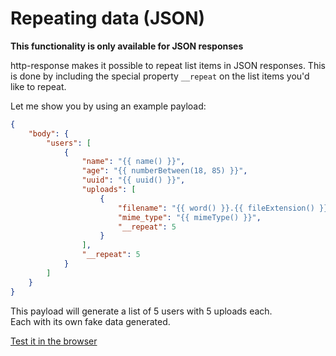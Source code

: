 # Repeating data (JSON)

**This functionality is only available for JSON responses**

http-response makes it possible to repeat list items in JSON responses.
This is done by including the special property ```__repeat``` on the list items you'd like to repeat.

Let me show you by using an example payload:

```json
{
    "body": {
        "users": [
            {
                "name": "{{ name() }}",
                "age": "{{ numberBetween(18, 85) }}",
                "uuid": "{{ uuid() }}",
                "uploads": [
                    {
                        "filename": "{{ word() }}.{{ fileExtension() }}",
                        "mime_type": "{{ mimeType() }}",
                        "__repeat": 5
                    }
                ],
                "__repeat": 5
            }
        ]
    }
}
```

This payload will generate a list of 5 users with 5 uploads each.  
Each with its own fake data generated.

[Test it in the browser](https://www.http-response.com/json?body=%7B%0A%20%20%20%20%22body%22%3A%20%7B%0A%20%20%20%20%20%20%20%20%22users%22%3A%20%5B%0A%20%20%20%20%20%20%20%20%20%20%20%20%7B%0A%20%20%20%20%20%20%20%20%20%20%20%20%20%20%20%20%22name%22%3A%20%22%7B%7B%20name%28%29%20%7D%7D%22%2C%0A%20%20%20%20%20%20%20%20%20%20%20%20%20%20%20%20%22age%22%3A%20%22%7B%7B%20numberBetween%2818%2C%2085%29%20%7D%7D%22%2C%0A%20%20%20%20%20%20%20%20%20%20%20%20%20%20%20%20%22uuid%22%3A%20%22%7B%7B%20uuid%28%29%20%7D%7D%22%2C%0A%20%20%20%20%20%20%20%20%20%20%20%20%20%20%20%20%22uploads%22%3A%20%5B%0A%20%20%20%20%20%20%20%20%20%20%20%20%20%20%20%20%20%20%20%20%7B%0A%20%20%20%20%20%20%20%20%20%20%20%20%20%20%20%20%20%20%20%20%20%20%20%20%22filename%22%3A%20%22%7B%7B%20word%28%29%20%7D%7D.%7B%7B%20fileExtension%28%29%20%7D%7D%22%2C%0A%20%20%20%20%20%20%20%20%20%20%20%20%20%20%20%20%20%20%20%20%20%20%20%20%22mime_type%22%3A%20%22%7B%7B%20mimeType%28%29%20%7D%7D%22%2C%0A%20%20%20%20%20%20%20%20%20%20%20%20%20%20%20%20%20%20%20%20%20%20%20%20%22__repeat%22%3A%205%0A%20%20%20%20%20%20%20%20%20%20%20%20%20%20%20%20%20%20%20%20%7D%0A%20%20%20%20%20%20%20%20%20%20%20%20%20%20%20%20%5D%2C%0A%20%20%20%20%20%20%20%20%20%20%20%20%20%20%20%20%22__repeat%22%3A%205%0A%20%20%20%20%20%20%20%20%20%20%20%20%7D%0A%20%20%20%20%20%20%20%20%5D%0A%20%20%20%20%7D%0A%7D%0A)